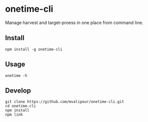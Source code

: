 # onetime-cli

Manage harvest and target-proess in one place from command line.

## Install

```
npm install -g onetime-cli
```

## Usage

```
onetime -h
```

## Develop

```
git clone https://github.com/mvalipour/onetime-cli.git
cd onetime-cli
npm install
npm link
```
